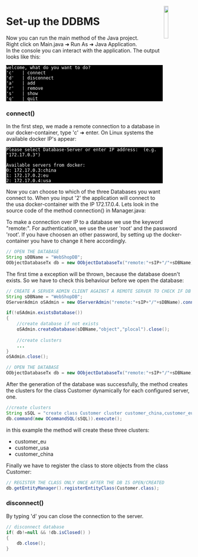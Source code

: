 <a><img align="right" width="15%" src="https://github.com/pilleatus/orientdb-tutorial-distributed-database/blob/master/gitbook/images/setup_db.png?raw=true"/></a>

# Set-up the DDBMS

Now you can run the main method of the Java project.  
Right click on Main.java &#x279c; Run As &#x279c; Java Application.<br/>
In the console you can interact with the application. The output looks like this: 

<pre style="background-color:black; color:white"><code>welcome, what do you want to do?
'c'   | connect
'd'   | disconnect
'a'   | add
'r'   | remove
's'   | show
'q'   | quit
</code></pre>

### connect()

In the first step, we made a remote connection to a database in our docker-container, type 'c' &#x279c; enter.
On Linux systems the available docker IP's appear:

<pre style="background-color:black; color:white"><code>Please select Database-Server or enter IP address:  (e.g. "172.17.0.3")

Available servers from docker:
0: 172.17.0.3:china
1: 172.17.0.2:eu
2: 172.17.0.4:usa
</code></pre>

Now you can choose to which of the three Databases you want connect to.
When you input '2' the application will connect to the usa docker-container with the IP 172.17.0.4. 
Lets look in the source code of the method connection() in Manager.java:

To make a connection over IP to a database we use the keyword "remote:". For authentication, we use the user 'root' and the password 'root'. If you have choosen an other password, by setting up the docker-container you have to change it here accordingly. 

```java
// OPEN THE DATABASE
String sDBName = "WebShopDB";
OObjectDatabaseTx db = new OObjectDatabaseTx("remote:"+sIP+"/"+sDBName).open("root","root"); 
```	
	
The first time a exception will be thrown, because the database doesn't exists. So we have to check this behaviour before we open the database:  

```java				
// CREATE A SERVER ADMIN CLIENT AGAINST A REMOTE SERVER TO CHECK IF DB EXISTS				
String sDBName = "WebShopDB";
OServerAdmin oSAdmin = new OServerAdmin("remote:"+sIP+"/"+sDBName).connect("root","root");

if(!oSAdmin.existsDatabase())
{
	//create database if not exists	
	oSAdmin.createDatabase(sDBName,"object","plocal").close();
	
	//create clusters 
	...
}
oSAdmin.close();

// OPEN THE DATABASE
OObjectDatabaseTx db = new OObjectDatabaseTx("remote:"+sIP+"/"+sDBName).open("root","root");
```	

 After the generation of the database was successfully, the method creates the clusters for the class Customer dynamically for each configured server, one.  

```java
//create clusters
String sSQL = "create class Customer cluster customer_china,customer_eu,customer_usa";
db.command(new OCommandSQL(sSQL)).execute();
```


in this example the method will create these three clusters:
* customer_eu
* customer_usa
* customer_china

Finally we have to register the class to store objects from the class Customer:
```java
// REGISTER THE CLASS ONLY ONCE AFTER THE DB IS OPEN/CREATED
db.getEntityManager().registerEntityClass(Customer.class);
```


### disconnect()
By typing 'd' you can close the connection to the server.
```java
// disconnect database
if( db!=null && !db.isClosed() )
{
	db.close();
}
```